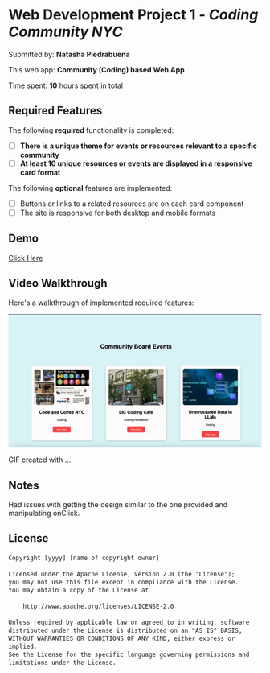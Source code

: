 # Web Development Project 1 - *Coding Community NYC*

Submitted by: **Natasha Piedrabuena**

This web app: **Community (Coding) based Web App**

Time spent: **10** hours spent in total

## Required Features

The following **required** functionality is completed:

- [ ] **There is a unique theme for events or resources relevant to a specific community**
- [ ] **At least 10 unique resources or events are displayed in a responsive card format**

The following **optional** features are implemented:

- [ ] Buttons or links to a related resources are on each card component
- [ ] The site is responsive for both desktop and mobile formats

## Demo

[Click Here](https://coding-community-bo895tue1-natashas-projects-0cb00135.vercel.app)
## Video Walkthrough

Here's a walkthrough of implemented required features:

<img src='project_1.gif' title='Video Walkthrough' width='' alt='Video Walkthrough' />

<!-- Replace this with whatever GIF tool you used! -->
GIF created with ...  
<!-- Recommended tools:
[Kap](https://getkap.co/) for macOS
[ScreenToGif](https://www.screentogif.com/) for Windows
[peek](https://github.com/phw/peek) for Linux. -->

## Notes

Had issues with getting the design similar to the one provided and manipulating onClick. 

## License

    Copyright [yyyy] [name of copyright owner]

    Licensed under the Apache License, Version 2.0 (the "License");
    you may not use this file except in compliance with the License.
    You may obtain a copy of the License at

        http://www.apache.org/licenses/LICENSE-2.0

    Unless required by applicable law or agreed to in writing, software
    distributed under the License is distributed on an "AS IS" BASIS,
    WITHOUT WARRANTIES OR CONDITIONS OF ANY KIND, either express or implied.
    See the License for the specific language governing permissions and
    limitations under the License.